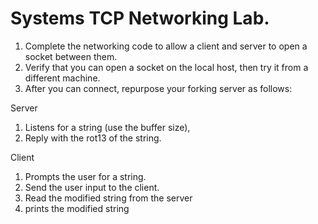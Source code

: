 # Systems TCP Networking Lab.

1. Complete the networking code to allow a client and server to open a socket between them.
2. Verify that you can open a socket on the local host, then try it from a different machine.
3. After you can connect, repurpose your forking server as follows:

Server
1. Listens for a string (use the buffer size),
2. Reply with the rot13 of the string.

Client 
1. Prompts the user for a string.
2. Send the user input to the client.
3. Read the modified string from the server
4. prints the modified string
